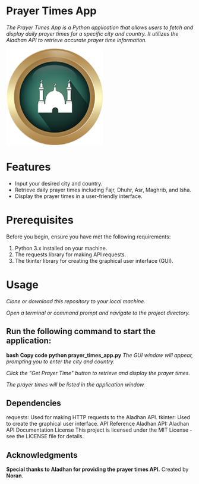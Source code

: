 # Prayer Times App
*The Prayer Times App is a Python application that allows users to fetch and display daily prayer times for a specific city and country. It utilizes the Aladhan API to retrieve accurate prayer time information.*

<img src="logo.png" alt="islamic-prayer-time">

# Features
- Input your desired city and country.
- Retrieve daily prayer times including Fajr, Dhuhr, Asr, Maghrib, and Isha.
- Display the prayer times in a user-friendly interface.

# Prerequisites
Before you begin, ensure you have met the following requirements:

1. Python 3.x installed on your machine.
2. The requests library for making API requests.
3. The tkinter library for creating the graphical user interface (GUI).

# Usage
*Clone or download this repository to your local machine.*

*Open a terminal or command prompt and navigate to the project directory.*

## Run the following command to start the application:

**bash**
**Copy code**
**python prayer_times_app.py**
*The GUI window will appear, prompting you to enter the city and country.*

*Click the "Get Prayer Time" button to retrieve and display the prayer times.*

*The prayer times will be listed in the application window.*

## Dependencies
requests: Used for making HTTP requests to the Aladhan API.
tkinter: Used to create the graphical user interface.
API Reference
Aladhan API: Aladhan API Documentation
License
This project is licensed under the MIT License - see the LICENSE file for details.

## Acknowledgments
**Special thanks to Aladhan for providing the prayer times API.**
Created by **Noran**.
